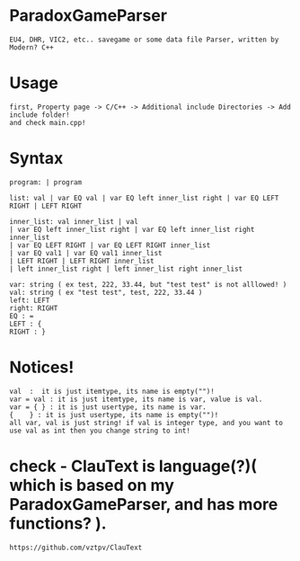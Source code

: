 # ParadoxGameParser
    EU4, DHR, VIC2, etc.. savegame or some data file Parser, written by Modern? C++

# Usage 
    first, Property page -> C/C++ -> Additional include Directories -> Add include folder!
    and check main.cpp! 
 
# Syntax
    program: | program 

    list: val | var EQ val | var EQ left inner_list right | var EQ LEFT RIGHT | LEFT RIGHT

    inner_list: val inner_list | val 
    | var EQ left inner_list right | var EQ left inner_list right inner_list
    | var EQ LEFT RIGHT | var EQ LEFT RIGHT inner_list
    | var EQ val1 | var EQ val1 inner_list
    | LEFT RIGHT | LEFT RIGHT inner_list
    | left inner_list right | left inner_list right inner_list

    var: string ( ex test, 222, 33.44, but "test test" is not alllowed! )
    val: string ( ex "test test", test, 222, 33.44 )
    left: LEFT
    right: RIGHT
    EQ : =
    LEFT : {
    RIGHT : }
    
# Notices!
    val  :  it is just itemtype, its name is empty("")!
    var = val : it is just itemtype, its name is var, value is val.
    var = { } : it is just usertype, its name is var.
    {    } : it is just usertype, its name is empty("")!
    all var, val is just string! if val is integer type, and you want to use val as int then you change string to int!
    
# check - ClauText is language(?)( which is based on my ParadoxGameParser, and has more functions? ).
    https://github.com/vztpv/ClauText
